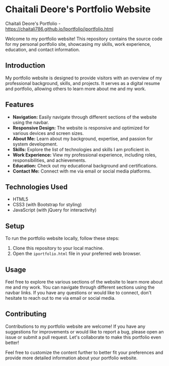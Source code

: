 
# Chaitali Deore's Portfolio Website

Chaitali Deore's Portfolio - https://chaitali786.github.io/Iportfolio/iportfolio.html

Welcome to my portfolio website! This repository contains the source code for my personal portfolio site, showcasing my skills, work experience, education, and contact information.


## Introduction

My portfolio website is designed to provide visitors with an overview of my professional background, skills, and projects. It serves as a digital resume and portfolio, allowing others to learn more about me and my work.

## Features

- **Navigation:** Easily navigate through different sections of the website using the navbar.
- **Responsive Design:** The website is responsive and optimized for various devices and screen sizes.
- **About Me:** Learn about my background, expertise, and passion for system development.
- **Skills:** Explore the list of technologies and skills I am proficient in.
- **Work Experience:** View my professional experience, including roles, responsibilities, and achievements.
- **Education:** Check out my educational background and certifications.
- **Contact Me:** Connect with me via email or social media platforms.

## Technologies Used

- HTML5
- CSS3 (with Bootstrap for styling)
- JavaScript (with jQuery for interactivity)

## Setup

To run the portfolio website locally, follow these steps:

1. Clone this repository to your local machine.
2. Open the `iportfolio.html` file in your preferred web browser.

## Usage

Feel free to explore the various sections of the website to learn more about me and my work. 
You can navigate through different sections using the navbar links. If you have any questions or would like to connect, don't hesitate to reach out to me via email or social media.

## Contributing

Contributions to my portfolio website are welcome! If you have any suggestions for improvements or would like to report a bug, please open an issue or submit a pull request. Let's collaborate to make this portfolio even better!



Feel free to customize the content further to better fit your preferences and provide more detailed information about your portfolio website.
